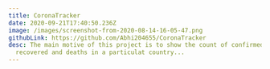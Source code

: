 ```yaml
---
title: CoronaTracker
date: 2020-09-21T17:40:50.236Z
image: /images/screenshot-from-2020-08-14-16-05-47.png
githubLink: https://github.com/Abhi204655/CoronaTracker
desc: The main motive of this project is to show the count of confirmed,
  recovered and deaths in a particulat country...
---
```

